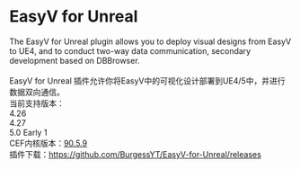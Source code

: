 # EasyV for Unreal
> 
The EasyV for Unreal plugin allows you to deploy visual designs from EasyV to UE4, and to conduct two-way data communication, secondary development based on DBBrowser.  <br><br>
EasyV for Unreal 插件允许你将EasyV中的可视化设计部署到UE4/5中，并进行数据双向通信。<br>
当前支持版本：<br>
  4.26<br>
  4.27<br>
  5.0 Early 1<br>
CEF内核版本：[90.5.9](https://github.com/chromiumembedded/cef/tree/3987)<br>
插件下载：https://github.com/BurgessYT/EasyV-for-Unreal/releases
>
